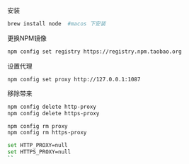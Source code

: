 安装        
```bash
brew install node  #macos 下安装
```

更换NPM镜像

```bash
npm config set registry https://registry.npm.taobao.org
```

设置代理

`npm config set proxy http://127.0.0.1:1087`

移除带来

````bash
npm config delete http-proxy
npm config delete https-proxy

npm config rm proxy
npm config rm https-proxy

set HTTP_PROXY=null
set HTTPS_PROXY=null
``
````